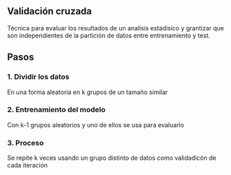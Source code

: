 ## Validación cruzada
Técnica para evaluar los resultados de un analisis estadisico y grantizar que son independientes de la partición de datos entre entrenamiento y test.
## Pasos
### 1. Dividir los datos
En una forma aleatoria en k grupos de un tamaño similar
### 2. Entrenamiento del modelo
Con k-1 grupos aleatorios y uno de ellos se usa para evaluarlo
### 3. Proceso
Se repite k veces usando un grupo distinto de datos como validadicón de cada iteración